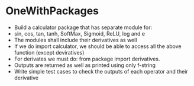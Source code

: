 # OneWithPackages

- Build a calculator package that has separate module for:
- sin, cos, tan, tanh, SoftMax, Sigmoid, ReLU, log and e
- The modules shall include their derivatives as well
- If we do import calculator, we should be able to access all the above function (except deviratives)
- For derivates we must do: from package import derivatives. 
- Outputs are returned as well as printed using only f-string
- Write simple test cases to check the outputs of each operator and their derivative